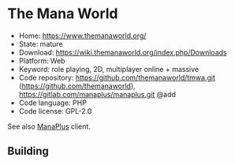 # The Mana World

- Home: https://www.themanaworld.org/
- State: mature
- Download: https://wiki.themanaworld.org/index.php/Downloads
- Platform: Web
- Keyword: role playing, 2D, multiplayer online + massive
- Code repository: https://github.com/themanaworld/tmwa.git (https://github.com/themanaworld), https://gitlab.com/manaplus/manaplus.git @add
- Code language: PHP
- Code license: GPL-2.0

See also [ManaPlus](http://manaplus.org/) client.

## Building
